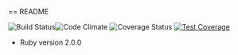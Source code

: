 == README

![Build Status](https://codeship.com/projects/c0981aa0-0aea-0133-0d5c-2696e3e4b295/status?branch=master)![Code Climate](https://codeclimate.com/github/KelseyHale/appsassin.png) ![Coverage Status](https://coveralls.io/repos/KelseyHale/appsassin/badge.png)
[![Test Coverage](https://codeclimate.com/github/KelseyHale/appsassin/badges/coverage.svg)](https://codeclimate.com/github/KelseyHale/appsassin/coverage)

* Ruby version 2.0.0
